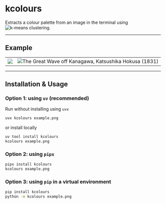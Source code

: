 # kcolours

Extracts a colour palette from an image in the terminal using ![k-means clustering](https://en.wikipedia.org/wiki/K-means_clustering).

---
## Example

|                      |                                                                                 |
| -------------------- | ------------------------------------------------------------------------------- |
| ![](https://raw.githubusercontent.com/chlofisher/kcolours/main/demo/demo.gif) | ![*The Great Wave off Kanagawa*, Katsushika Hokusa (1831)](https://raw.githubusercontent.com/chlofisher/kcolours/main/demo/kanagawa.jpg) |

--- 
## Installation & Usage

### Option 1: using `uv` (recommended)
Run without installing using `uvx`
```bash
uvx kcolours example.png
```
or install locally 
```bash
uv tool install kcolours
kcolours example.png
```

### Option 2: using `pipx`
```bash
pipx install kcolours
kcolours example.png
```

### Option 3: using `pip` in a virtual environment
```bash
pip install kcolours
python -m kcolours example.png
```

